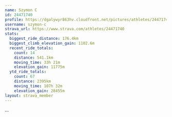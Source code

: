 ```yaml
---
name: Szymon C
id: 24471740
profile: https://dgalywyr863hv.cloudfront.net/pictures/athletes/24471740/7213253/2/large.jpg
username: szymon-c
strava_url: https://www.strava.com/athletes/24471740
stats:
  biggest_ride_distance: 176.4km
  biggest_climb_elevation_gain: 1102.6m
  recent_ride_totals:
    count: 14
    distance: 541.1km
    moving_time: 33h 21m
    elevation_gain: 11775m
  ytd_ride_totals:
    count: 67
    distance: 2395km
    moving_time: 107h 32m
    elevation_gain: 28455m
layout: strava_member
--- 
```

...
